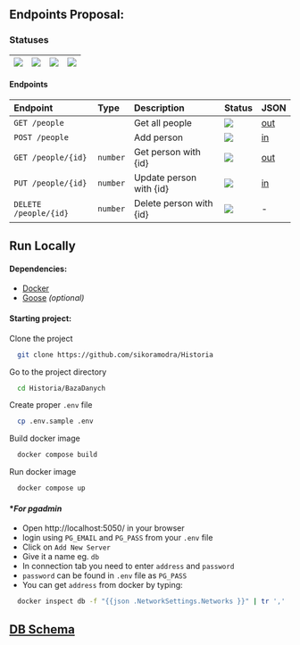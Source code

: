 ## Endpoints Proposal:

### Statuses

| ![](https://img.shields.io/badge/To%20Do-D20F39) | ![](https://img.shields.io/badge/Test-FE640B) | ![](https://img.shields.io/badge/WIP-DF8E1D) | ![](https://img.shields.io/badge/Done-40A02B) |
|:-------------------------------------------------|:----------------------------------------------|:---------------------------------------------|:----------------------------------------------|


#### Endpoints

| Endpoint                                                 | Type                         | Description                    | Status                                           | JSON                              |
|:---------------------------------------------------------|:-----------------------------|:-------------------------------|:-------------------------------------------------|-----------------------------------|
| `GET /people`                                            |                              | Get all people                 | ![](https://img.shields.io/badge/Test-FE640B)    | [out](JSON.md#get-people---out)   |
| `POST /people`                                           |                              | Add person                     | ![](https://img.shields.io/badge/Test-FE640B)    | [in](JSON.md#post-people---in)    |
| `GET /people/{id}`                                       | `number`                     | Get person with {id}           | ![](https://img.shields.io/badge/Test-FE640B)    | [out](JSON.md#get-peopleid---out) |
| `PUT /people/{id}`                                       | `number`                     | Update person with {id}        | ![](https://img.shields.io/badge/To%20Do-D20F39) | [in](JSON.md#put-people---in)     |
| `DELETE /people/{id}`                                    | `number`                     | Delete person with {id}        | ![](https://img.shields.io/badge/Test-FE640B)    | -                                 |


## Run Locally

#### Dependencies:

- [Docker](https://www.docker.com/)
- [Goose](https://github.com/pressly/goose/releases) *(optional)*

#### Starting project:

Clone the project

```bash
  git clone https://github.com/sikoramodra/Historia
```

Go to the project directory

```bash
  cd Historia/BazaDanych
```

Create proper `.env` file

```bash
  cp .env.sample .env
```

Build docker image

```bash
  docker compose build
```

Run docker image

```bash
  docker compose up
```

#### **For pgadmin*

- Open http://localhost:5050/ in your browser
- login using `PG_EMAIL` and `PG_PASS` from your `.env` file
- Click on `Add New Server`
- Give it a name eg. `db`
- In connection tab you need to enter `address` and `password`
- `password` can be found in `.env` file as `PG_PASS`
- You can get `address` from docker by typing:
```bash
  docker inspect db -f "{{json .NetworkSettings.Networks }}" | tr ',' '\n' | grep "IPAddress"
```


## [DB Schema](https://dbdiagram.io/d/64fde3db02bd1c4a5e4a8afc)

